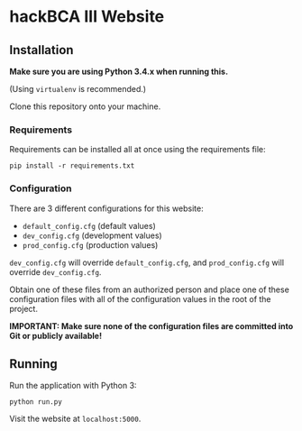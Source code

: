 # hackBCA III Website

## Installation
**Make sure you are using Python 3.4.x when running this.**

(Using `virtualenv` is recommended.)

Clone this repository onto your machine.

### Requirements
Requirements can be installed all at once using the requirements file:

`pip install -r requirements.txt`

### Configuration
There are 3 different configurations for this website:

- `default_config.cfg` (default values)
- `dev_config.cfg` (development values)
- `prod_config.cfg` (production values)

`dev_config.cfg` will override `default_config.cfg`, and `prod_config.cfg` will override `dev_config.cfg`.

Obtain one of these files from an authorized person and place one of these configuration files with all of the configuration values in the root of the project.

**IMPORTANT: Make sure none of the configuration files are committed into Git or publicly available!**

## Running
Run the application with Python 3:

`python run.py`

Visit the website at `localhost:5000`.
